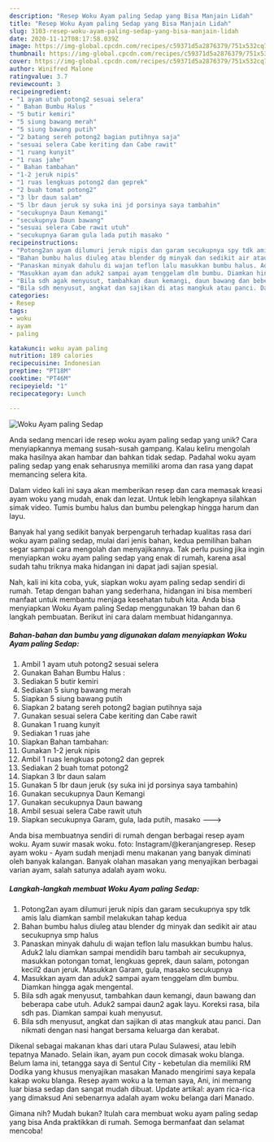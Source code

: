 ```yaml
---
description: "Resep Woku Ayam paling Sedap yang Bisa Manjain Lidah"
title: "Resep Woku Ayam paling Sedap yang Bisa Manjain Lidah"
slug: 3103-resep-woku-ayam-paling-sedap-yang-bisa-manjain-lidah
date: 2020-11-12T08:17:58.039Z
image: https://img-global.cpcdn.com/recipes/c59371d5a2876379/751x532cq70/woku-ayam-paling-sedap-foto-resep-utama.jpg
thumbnail: https://img-global.cpcdn.com/recipes/c59371d5a2876379/751x532cq70/woku-ayam-paling-sedap-foto-resep-utama.jpg
cover: https://img-global.cpcdn.com/recipes/c59371d5a2876379/751x532cq70/woku-ayam-paling-sedap-foto-resep-utama.jpg
author: Winifred Malone
ratingvalue: 3.7
reviewcount: 3
recipeingredient:
- "1 ayam utuh potong2 sesuai selera"
- " Bahan Bumbu Halus "
- "5 butir kemiri"
- "5 siung bawang merah"
- "5 siung bawang putih"
- "2 batang sereh potong2 bagian putihnya saja"
- "sesuai selera Cabe keriting dan Cabe rawit"
- "1 ruang kunyit"
- "1 ruas jahe"
- " Bahan tambahan"
- "1-2 jeruk nipis"
- "1 ruas lengkuas potong2 dan geprek"
- "2 buah tomat potong2"
- "3 lbr daun salam"
- "5 lbr daun jeruk sy suka ini jd porsinya saya tambahin"
- "secukupnya Daun Kemangi"
- "secukupnya Daun bawang"
- "sesuai selera Cabe rawit utuh"
- "secukupnya Garam gula lada putih masako "
recipeinstructions:
- "Potong2an ayam dilumuri jeruk nipis dan garam secukupnya spy tdk amis lalu diamkan sambil melakukan tahap kedua"
- "Bahan bumbu halus diuleg atau blender dg minyak dan sedikit air atau secukupnya smp halus"
- "Panaskan minyak dahulu di wajan teflon lalu masukkan bumbu halus. Aduk2 lalu diamkan sampai mendidih baru tambah air secukupnya, masukkan potongan tomat, lengkuas geprek, daun salam, potongan kecil2 daun jeruk. Masukkan Garam, gula, masako secukupnya"
- "Masukkan ayam dan aduk2 sampai ayam tenggelam dlm bumbu. Diamkan hingga agak mengental."
- "Bila sdh agak menyusut, tambahkan daun kemangi, daun bawang dan beberapa cabe utuh. Aduk2 sampai daun2 agak layu. Koreksi rasa, bila sdh pas. Diamkan sampai kuah menyusut."
- "Bila sdh menyusut, angkat dan sajikan di atas mangkuk atau panci. Dan nikmati dengan nasi hangat bersama keluarga dan kerabat."
categories:
- Resep
tags:
- woku
- ayam
- paling

katakunci: woku ayam paling 
nutrition: 189 calories
recipecuisine: Indonesian
preptime: "PT18M"
cooktime: "PT46M"
recipeyield: "1"
recipecategory: Lunch

---
```



![Woku Ayam paling Sedap](https://img-global.cpcdn.com/recipes/c59371d5a2876379/751x532cq70/woku-ayam-paling-sedap-foto-resep-utama.jpg)

Anda sedang mencari ide resep woku ayam paling sedap yang unik? Cara menyiapkannya memang susah-susah gampang. Kalau keliru mengolah maka hasilnya akan hambar dan bahkan tidak sedap. Padahal woku ayam paling sedap yang enak seharusnya memiliki aroma dan rasa yang dapat memancing selera kita.

Dalam video kali ini saya akan memberikan resep dan cara memasak kreasi ayam woku yang mudah, enak dan lezat. Untuk lebih lengkapnya silahkan simak video. Tumis bumbu halus dan bumbu pelengkap hingga harum dan layu.

Banyak hal yang sedikit banyak berpengaruh terhadap kualitas rasa dari woku ayam paling sedap, mulai dari jenis bahan, kedua pemilihan bahan segar sampai cara mengolah dan menyajikannya. Tak perlu pusing jika ingin menyiapkan woku ayam paling sedap yang enak di rumah, karena asal sudah tahu triknya maka hidangan ini dapat jadi sajian spesial.


Nah, kali ini kita coba, yuk, siapkan woku ayam paling sedap sendiri di rumah. Tetap dengan bahan yang sederhana, hidangan ini bisa memberi manfaat untuk membantu menjaga kesehatan tubuh kita. Anda bisa menyiapkan Woku Ayam paling Sedap menggunakan 19 bahan dan 6 langkah pembuatan. Berikut ini cara dalam membuat hidangannya.

<!--inarticleads1-->

##### Bahan-bahan dan bumbu yang digunakan dalam menyiapkan Woku Ayam paling Sedap:

1. Ambil 1 ayam utuh potong2 sesuai selera
1. Gunakan  Bahan Bumbu Halus :
1. Sediakan 5 butir kemiri
1. Sediakan 5 siung bawang merah
1. Siapkan 5 siung bawang putih
1. Siapkan 2 batang sereh potong2 bagian putihnya saja
1. Gunakan sesuai selera Cabe keriting dan Cabe rawit
1. Gunakan 1 ruang kunyit
1. Sediakan 1 ruas jahe
1. Siapkan  Bahan tambahan:
1. Gunakan 1-2 jeruk nipis
1. Ambil 1 ruas lengkuas potong2 dan geprek
1. Sediakan 2 buah tomat potong2
1. Siapkan 3 lbr daun salam
1. Gunakan 5 lbr daun jeruk (sy suka ini jd porsinya saya tambahin)
1. Gunakan secukupnya Daun Kemangi
1. Gunakan secukupnya Daun bawang
1. Ambil sesuai selera Cabe rawit utuh
1. Siapkan secukupnya Garam, gula, lada putih, masako ---&gt;


Anda bisa membuatnya sendiri di rumah dengan berbagai resep ayam woku. Ayam suwir masak woku. foto: Instagram/@keranjangresep. Resep ayam woku - Ayam sudah menjadi menu makanan yang banyak diminati oleh banyak kalangan. Banyak olahan masakan yang menyajikan berbagai varian ayam, salah satunya adalah ayam woku. 

<!--inarticleads2-->

##### Langkah-langkah membuat Woku Ayam paling Sedap:

1. Potong2an ayam dilumuri jeruk nipis dan garam secukupnya spy tdk amis lalu diamkan sambil melakukan tahap kedua
1. Bahan bumbu halus diuleg atau blender dg minyak dan sedikit air atau secukupnya smp halus
1. Panaskan minyak dahulu di wajan teflon lalu masukkan bumbu halus. Aduk2 lalu diamkan sampai mendidih baru tambah air secukupnya, masukkan potongan tomat, lengkuas geprek, daun salam, potongan kecil2 daun jeruk. Masukkan Garam, gula, masako secukupnya
1. Masukkan ayam dan aduk2 sampai ayam tenggelam dlm bumbu. Diamkan hingga agak mengental.
1. Bila sdh agak menyusut, tambahkan daun kemangi, daun bawang dan beberapa cabe utuh. Aduk2 sampai daun2 agak layu. Koreksi rasa, bila sdh pas. Diamkan sampai kuah menyusut.
1. Bila sdh menyusut, angkat dan sajikan di atas mangkuk atau panci. Dan nikmati dengan nasi hangat bersama keluarga dan kerabat.


Dikenal sebagai makanan khas dari utara Pulau Sulawesi, atau lebih tepatnya Manado. Selain ikan, ayam pun cocok dimasak woku blanga. Belum lama ini, tetangga saya di Sentul City - kebetulan dia memiliki RM Dodika yang khusus menyajikan masakan Manado mengirimi saya kepala kakap woku blanga. Resep ayam woku a la teman saya, Ani, ini memang luar biasa sedap dan sangat mudah dibuat. Update artikal: ayam rica-rica yang dimaksud Ani sebenarnya adalah ayam woku belanga dari Manado. 

Gimana nih? Mudah bukan? Itulah cara membuat woku ayam paling sedap yang bisa Anda praktikkan di rumah. Semoga bermanfaat dan selamat mencoba!
